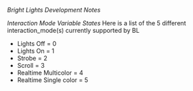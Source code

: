 *Bright Lights Development Notes*  
  



*Interaction Mode Variable States*
Here is a list of the 5 different interaction_mode(s) currently supported by BL
* Lights Off = 0  
* Lights On = 1  
* Strobe = 2  
* Scroll = 3  
* Realtime Multicolor = 4  
* Realtime Single color = 5